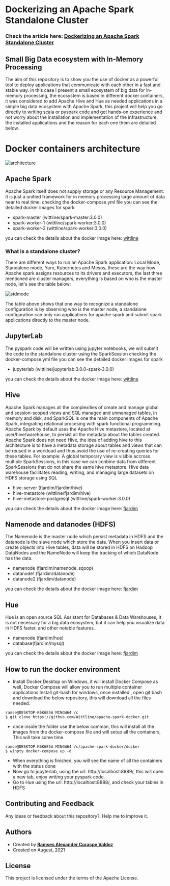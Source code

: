 # Dockerizing an Apache Spark Standalone Cluster

### Check the article here:  <a href="https://medium.com/geekculture/dockerizing-an-apache-spark-standalone-cluster-eeb7d3f8efeb">Dockerizing an Apache Spark Standalone Cluster</a>

## Small Big Data ecosystem with In-Memory Processing

The aim of this repository is to show you the use of docker as a powerful tool to deploy applications that communicate with each other in a fast and stable way. In this case I present a small ecosystem of big data for in-memory processing, the ecosystem is based in different docker containers, it was considered to add Apache Hive and Hue as needed applications in a simple big data ecosystem with Apache Spark, this project will help you go directly to writing scala or pyspark code and get hands-on experience and not worry about the installation and implementation of the infrastructure, the installed applications and the reason for each one them are detailed below.

# Docker containers architecture
![architecture](https://user-images.githubusercontent.com/8701464/127952650-c71d6374-3cb0-40fc-8df5-01ffda530081.png)

## Apache Spark 
Apache Spark itself does not supply storage or any Resource Management. It is just a unified framework for in memory processing large amount of data near to real time.
checking the docker-compose.yml file you can see the detailed docker images for spark

- spark-master (wittline/spark-master:3.0.0)
- spark-worker-1 (wittline/spark-worker:3.0.0)
- spark-worker-2 (wittline/spark-worker:3.0.0)
 
you can check the details about the docker image here: <a  href="https://hub.docker.com/u/wittline"> wittline</a>

### What is a standalone cluster?
There are different ways to run an Apache Spark application: Local Mode, Standalone mode, Yarn, Kubernetes and Mesos, these are the way how Apache spark assigns resources to its drivers and executors, the last three mentioned are cluster managers, everything is based on who is the master node, let's see the table below:

![stdmode](https://user-images.githubusercontent.com/8701464/128092104-12c8c50c-992c-45d9-ba5e-27e47ab2af34.png)

The table above shows that one way to recognize a standalone configuration is by observing who is the master node, a standalone configuration can only run applications for apache spark and submit spark applications directly to the master node.

## JupyterLab
The pyspark code will be written using jupyter notebooks, we will submit the code to the standalone cluster using the SparkSession
checking the docker-compose.yml file you can see the detailed docker images for spark

- jupyterlab (wittline/jupyterlab:3.0.0-spark-3.0.0)

you can check the details about the docker image here: <a  href="https://hub.docker.com/u/wittline"> wittline</a>

## Hive
Apache Spark manages all the complexities of create and manage global and session-scoped views and SQL managed and unmanaged tables, in memory and disk, and SparkSQL is one the main components of Apache Spark, integrating relational procesing with spark functional programming. Apache Spark by default uses the Apache Hive metastore, located at user/hive/warehouse, to persist all the metadata about the tables created. Apache Spark does not need Hive, the idea of adding hive to this architecture is to have a metadata storage about tables and views that can be reused in a workload and thus avoid the use of re-creating queries for these tables. For example: A global temporary view is visible accross multiple SparkSessions, in this case we can conbine data from different SparkSessions that do not share the same hive metastore. Hive data warehouse facilitates reading, writing, and managing large datasets on HDFS storage using SQL

- hive-server (fjardim/fjardim/hive)
- hive-metastore (wittline/fjardim/hive)
- hive-metastore-postgresql (wittline/spark-worker:3.0.0)

you can check the details about the docker image here: <a href="https://hub.docker.com/u/fjardim">fjardim</a>


## Namenode and datanodes (HDFS)
The Namenode is the master node which persist metadata in HDFS and the datanode is the slave node which store the data. When you insert data or create objects into Hive tables, data will be stored in HDFS on Hadoop DataNodes and the NameNode will keep the tracking of which DataNode has the data.

- namenode (fjardim/namenode_sqoop)
- datanode1 (fjardim/datanode)
- datanode2 (fjardim/datanode)

you can check the details about the docker image here: <a href="https://hub.docker.com/u/fjardim">fjardim</a>

## Hue

Hue is an open source SQL Assistant for Databases & Data Warehouses, It is not necessary for a big data ecosystem, but it can help you visualize data in HDFS faster, and other notable features.

- namenode (fjardim/hue)
- database(fjardim/mysql)

you can check the details about the docker image here: <a href="https://hub.docker.com/u/fjardim">fjardim</a>

## How to run the docker environment
- Install Docker Desktop on Windows, it will install Docker Compose as well, Docker Compose will allow you to run multiple container applications
Install git-bash for windows, once installed , open git bash and download the below repository, this will download all the files needed.

``` 
ramse@DESKTOP-K6K6E5A MINGW64 /c
$ git clone https://github.com/Wittline/apache-spark-docker.git
```

- once inside the folder use the below comman, this will install all the images from the docker-compose file and will setup all the containers, This will take some time.

```
ramse@DESKTOP-K6K6E5A MINGW64 /c/apache-spark-docker/docker
$ winpty docker-compose up -d
```

- When everything is finished, you will see the name of all the containers with the status done
- Now go to jupyterlab, using the url: http://localhost:8889/, this will open a new tab, enjoy writing your pyspark code.
- Go to Hue using the url: http://localhost:8888/, and check your tables in HDFS

## Contributing and Feedback
Any ideas or feedback about this repository?. Help me to improve it.

## Authors
- Created by <a href="https://www.linkedin.com/in/ramsescoraspe"><strong>Ramses Alexander Coraspe Valdez</strong></a>
- Created on August, 2021

## License
This project is licensed under the terms of the Apache License.

